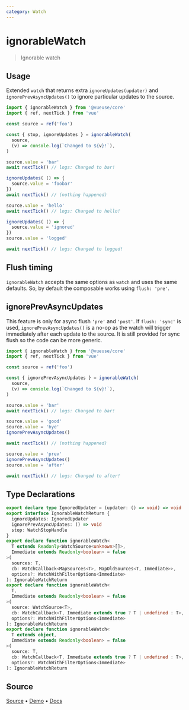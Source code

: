 ```yaml
---
category: Watch
---
```



# ignorableWatch

> Ignorable watch

## Usage

Extended `watch` that returns extra `ignoreUpdates(updater)` and `ignorePrevAsyncUpdates()` to ignore particular updates to the source.

```ts
import { ignorableWatch } from '@vueuse/core'
import { ref, nextTick } from 'vue'

const source = ref('foo')

const { stop, ignoreUpdates } = ignorableWatch(
  source,
  (v) => console.log(`Changed to ${v}!`),
)

source.value = 'bar'
await nextTick() // logs: Changed to bar!

ignoreUpdates( () => {
  source.value = 'foobar'
})
await nextTick() // (nothing happened)

source.value = 'hello'
await nextTick() // logs: Changed to hello!

ignoreUpdates( () => {
  source.value = 'ignored'
})
source.value = 'logged'

await nextTick() // logs: Changed to logged!
```

## Flush timing

`ignorableWatch` accepts the same options as `watch` and uses the same defaults. 
So, by default the composable works using `flush: 'pre'`. 

## ignorePrevAsyncUpdates

This feature is only for async flush `'pre'` and `'post'`. If `flush: 'sync'` is used, `ignorePrevAsyncUpdates()` is a no-op as the watch will trigger immediately after each update to the source. It is still provided for sync flush so the code can be more generic.

```ts
import { ignorableWatch } from '@vueuse/core'
import { ref, nextTick } from 'vue'

const source = ref('foo')

const { ignorePrevAsyncUpdates } = ignorableWatch(
  source,
  (v) => console.log(`Changed to ${v}!`),
)

source.value = 'bar'
await nextTick() // logs: Changed to bar!

source.value = 'good'
source.value = 'bye'
ignorePrevAsyncUpdates()

await nextTick() // (nothing happened)

source.value = 'prev'
ignorePrevAsyncUpdates()
source.value = 'after'

await nextTick() // logs: Changed to after!
```


<!--FOOTER_STARTS-->
## Type Declarations

```typescript
export declare type IgnoredUpdater = (updater: () => void) => void
export interface IgnorableWatchReturn {
  ignoreUpdates: IgnoredUpdater
  ignorePrevAsyncUpdates: () => void
  stop: WatchStopHandle
}
export declare function ignorableWatch<
  T extends Readonly<WatchSource<unknown>[]>,
  Immediate extends Readonly<boolean> = false
>(
  sources: T,
  cb: WatchCallback<MapSources<T>, MapOldSources<T, Immediate>>,
  options?: WatchWithFilterOptions<Immediate>
): IgnorableWatchReturn
export declare function ignorableWatch<
  T,
  Immediate extends Readonly<boolean> = false
>(
  source: WatchSource<T>,
  cb: WatchCallback<T, Immediate extends true ? T | undefined : T>,
  options?: WatchWithFilterOptions<Immediate>
): IgnorableWatchReturn
export declare function ignorableWatch<
  T extends object,
  Immediate extends Readonly<boolean> = false
>(
  source: T,
  cb: WatchCallback<T, Immediate extends true ? T | undefined : T>,
  options?: WatchWithFilterOptions<Immediate>
): IgnorableWatchReturn
```

## Source

[Source](https://github.com/antfu/vueuse/blob/master/packages/shared/ignorableWatch/index.ts) • [Demo](https://github.com/antfu/vueuse/blob/master/packages/shared/ignorableWatch/demo.vue) • [Docs](https://github.com/antfu/vueuse/blob/master/packages/shared/ignorableWatch/index.md)


<!--FOOTER_ENDS-->
